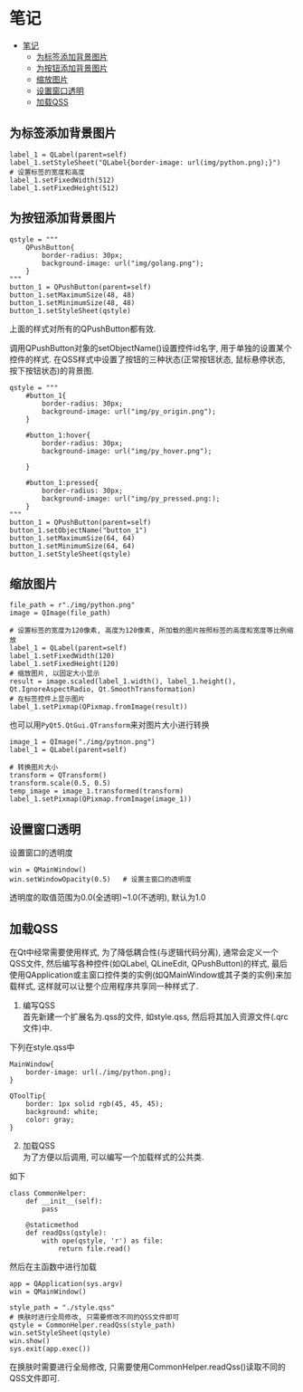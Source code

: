 # 笔记

<!-- TOC -->

- [笔记](#笔记)
    - [为标签添加背景图片](#为标签添加背景图片)
    - [为按钮添加背景图片](#为按钮添加背景图片)
    - [缩放图片](#缩放图片)
    - [设置窗口透明](#设置窗口透明)
    - [加载QSS](#加载qss)

<!-- /TOC -->

## 为标签添加背景图片

    label_1 = QLabel(parent=self)
    label_1.setStyleSheet("QLabel{border-image: url(img/python.png);}")
    # 设置标签的宽度和高度
    label_1.setFixedWidth(512)
    label_1.setFixedHeight(512)

## 为按钮添加背景图片

    qstyle = """
        QPushButton{
            border-radius: 30px;
            background-image: url("img/golang.png");
        }    
    """
    button_1 = QPushButton(parent=self)
    button_1.setMaximumSize(48, 48)
    button_1.setMinimumSize(48, 48)
    button_1.setStyleSheet(qstyle)
    
上面的样式对所有的QPushButton都有效. 

调用QPushButton对象的setObjectName()设置控件id名字, 用于单独的设置某个控件的样式. 在QSS样式中设置了按钮的三种状态(正常按钮状态, 鼠标悬停状态, 按下按钮状态)的背景图.

    qstyle = """
        #button_1{
            border-radius: 30px;
            background-image: url("img/py_origin.png");
        }

        #button_1:hover{
            border-radius: 30px;
            background-image: url("img/py_hover.png");

        }

        #button_1:pressed{
            border-radius: 30px;
            background-image: url("img/py_pressed.png:);
        }
    """
    button_1 = QPushButton(parent=self)
    button_1.setObjectName("button_1")
    button_1.setMaximumSize(64, 64)
    button_1.setMinimumSize(64, 64)
    button_1.setStyleSheet(qstyle)

## 缩放图片

    file_path = r"./img/python.png"
    image = QImage(file_path)

    # 设置标签的宽度为120像素, 高度为120像素, 所加载的图片按照标签的高度和宽度等比例缩放
    label_1 = QLabel(parent=self)
    label_1.setFixedWidth(120)
    label_1.setFixedHeight(120)
    # 缩放图片, 以固定大小显示
    result = image.scaled(label_1.width(), label_1.height(), Qt.IgnoreAspectRadio, Qt.SmoothTransformation)
    # 在标签控件上显示图片
    label_1.setPixmap(QPixmap.fromImage(result))

也可以用`PyQt5.QtGui.QTransform`来对图片大小进行转换

    image_1 = QImage("./img/pytnon.png")
    label_1 = QLabel(parent=self)

    # 转换图片大小
    transform = QTransform()
    transform.scale(0.5, 0.5)
    temp_image = image_1.transformed(transform)
    label_1.setPixmap(QPixmap.fromImage(image_1))

## 设置窗口透明

设置窗口的透明度

    win = QMainWindow()
    win.setWindowOpacity(0.5)   # 设置主窗口的透明度

透明度的取值范围为0.0(全透明)~1.0(不透明), 默认为1.0

## 加载QSS

在Qt中经常需要使用样式, 为了降低耦合性(与逻辑代码分离), 通常会定义一个QSS文件, 然后编写各种控件(如QLabel, QLineEdit, QPushButton)的样式, 最后使用QApplication或主窗口控件类的实例(如QMainWindow或其子类的实例)来加载样式, 这样就可以让整个应用程序共享同一种样式了.

1. 编写QSS  
首先新建一个扩展名为.qss的文件, 如style.qss, 然后将其加入资源文件(.qrc文件)中.

下列在style.qss中

    MainWindow{
        border-image: url(./img/python.png);
    }

    QToolTip{
        border: 1px solid rgb(45, 45, 45);
        background: white;
        color: gray;
    }

2. 加载QSS  
为了方便以后调用, 可以编写一个加载样式的公共类.

如下

    class CommonHelper:
        def __init__(self):
            pass
        
        @staticmethod
        def readQss(qstyle):
            with ope(qstyle, 'r') as file:
                return file.read()

然后在主函数中进行加载

    app = QApplication(sys.argv)
    win = QMainWindow()

    style_path = "./style.qss"
    # 换肤时进行全局修改, 只需要修改不同的QSS文件即可
    qstyle = CommonHelper.readQss(style_path)
    win.setStyleSheet(qstyle)
    win.show()
    sys.exit(app.exec())

在换肤时需要进行全局修改, 只需要使用CommonHelper.readQss()读取不同的QSS文件即可.